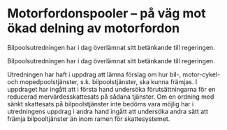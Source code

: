 # Motorfordonspooler – på väg mot ökad delning av motorfordon

Bilpoolsutredningen har i dag överlämnat sitt betänkande till regeringen.

Bilpoolsutredningen har i dag överlämnat sitt betänkande till regeringen.

Utredningen har haft i uppdrag att lämna förslag om hur bil-, motor-cykel- och mopedpoolstjänster, s.k. bilpoolstjänster, ska kunna främjas. I uppdraget har ingått att i första hand undersöka förutsättningarna för en reducerad mervärdesskattesats på sådana tjänster. Om en ordning med sänkt skattesats på bilpoolstjänster inte bedöms vara möjlig har i utredningens uppdrag i andra hand ingått att undersöka andra sätt att främja bilpooltjänster än inom ramen för skattesystemet.
